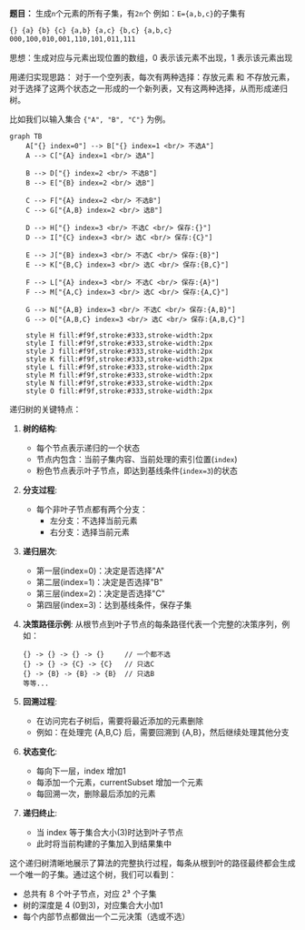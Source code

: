 **题目：**
生成`n`个元素的所有子集，有`2n`个
例如：`E={a,b,c}`的子集有
```txt
{} {a} {b} {c} {a,b} {a,c} {b,c} {a,b,c}
000,100,010,001,110,101,011,111
```
思想：生成对应与元素出现位置的数组，0 表示该元素不出现，1 表示该元素出现

用递归实现思路：
对于一个空列表，每次有两种选择：存放元素 和 不存放元素，对于选择了这两个状态之一形成的一个新列表，又有这两种选择，从而形成递归树。

比如我们以输入集合 `{"A", "B", "C"}` 为例。

```mermaid
graph TB
    A["{} index=0"] --> B["{} index=1 <br/> 不选A"]
    A --> C["{A} index=1 <br/> 选A"]

    B --> D["{} index=2 <br/> 不选B"]
    B --> E["{B} index=2 <br/> 选B"]

    C --> F["{A} index=2 <br/> 不选B"]
    C --> G["{A,B} index=2 <br/> 选B"]

    D --> H["{} index=3 <br/> 不选C <br/> 保存:{}"]
    D --> I["{C} index=3 <br/> 选C <br/> 保存:{C}"]

    E --> J["{B} index=3 <br/> 不选C <br/> 保存:{B}"]
    E --> K["{B,C} index=3 <br/> 选C <br/> 保存:{B,C}"]

    F --> L["{A} index=3 <br/> 不选C <br/> 保存:{A}"]
    F --> M["{A,C} index=3 <br/> 选C <br/> 保存:{A,C}"]

    G --> N["{A,B} index=3 <br/> 不选C <br/> 保存:{A,B}"]
    G --> O["{A,B,C} index=3 <br/> 选C <br/> 保存:{A,B,C}"]

    style H fill:#f9f,stroke:#333,stroke-width:2px
    style I fill:#f9f,stroke:#333,stroke-width:2px
    style J fill:#f9f,stroke:#333,stroke-width:2px
    style K fill:#f9f,stroke:#333,stroke-width:2px
    style L fill:#f9f,stroke:#333,stroke-width:2px
    style M fill:#f9f,stroke:#333,stroke-width:2px
    style N fill:#f9f,stroke:#333,stroke-width:2px
    style O fill:#f9f,stroke:#333,stroke-width:2px

```

递归树的关键特点：

1. **树的结构**:
   - 每个节点表示递归的一个状态
   - 节点内包含：当前子集内容、当前处理的索引位置(`index`)
   - 粉色节点表示叶子节点，即达到基线条件(`index=3`)的状态

2. **分支过程**:
   - 每个非叶子节点都有两个分支：
     - 左分支：不选择当前元素
     - 右分支：选择当前元素

3. **递归层次**:
   - 第一层(index=0)：决定是否选择"A"
   - 第二层(index=1)：决定是否选择"B"
   - 第三层(index=2)：决定是否选择"C"
   - 第四层(index=3)：达到基线条件，保存子集

4. **决策路径示例**:
   从根节点到叶子节点的每条路径代表一个完整的决策序列，例如：
   ```
   {} -> {} -> {} -> {}     // 一个都不选
   {} -> {} -> {C} -> {C}   // 只选C
   {} -> {B} -> {B} -> {B}  // 只选B
   等等...
   ```

5. **回溯过程**:
   - 在访问完右子树后，需要将最近添加的元素删除
   - 例如：在处理完 {A,B,C} 后，需要回溯到 {A,B}，然后继续处理其他分支

6. **状态变化**:
   - 每向下一层，index 增加1
   - 每添加一个元素，currentSubset 增加一个元素
   - 每回溯一次，删除最后添加的元素

7. **递归终止**:
   - 当 index 等于集合大小(3)时达到叶子节点
   - 此时将当前构建的子集加入到结果集中

这个递归树清晰地展示了算法的完整执行过程，每条从根到叶的路径最终都会生成一个唯一的子集。通过这个树，我们可以看到：
- 总共有 8 个叶子节点，对应 2³ 个子集
- 树的深度是 4 (0到3)，对应集合大小加1
- 每个内部节点都做出一个二元决策（选或不选）